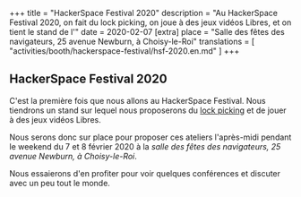 +++
title = "HackerSpace Festival 2020"
description = "Au HackerSpace Festival 2020, on fait du lock picking, on joue à des jeux vidéos Libres, et on tient le stand de l'"
date = 2020-02-07
[extra]
place = "Salle des fêtes des navigateurs, 25 avenue Newburn, à Choisy-le-Roi"
translations = [
    "activities/booth/hackerspace-festival/hsf-2020.en.md"
]
+++

## HackerSpace Festival 2020

C'est la première fois que nous allons au HackerSpace Festival.  Nous tiendrons
un stand sur lequel nous proposerons du [lock
picking](@/activities/workshops/lock-picking/session-hsf-1.fr.md) et de jouer à
des jeux vidéos Libres.

Nous serons donc sur place pour proposer ces ateliers l'après-midi pendant le
weekend du 7 et 8 février 2020 à la <i>salle des fêtes des navigateurs,
25 avenue Newburn, à Choisy-le-Roi</i>.

Nous essaierons d'en profiter pour voir quelques conférences et discuter avec
un peu tout le monde.
